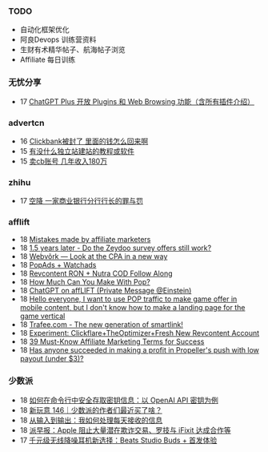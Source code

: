 ### TODO
-  自动化框架优化
-  阿良Devops 训练营资料
-  生财有术精华帖子、航海帖子浏览
-  Affiliate 每日训练

### 无忧分享
<!-- ruyo:START -->
-  17 [ChatGPT Plus 开放 Plugins 和 Web Browsing 功能（含所有插件介绍）](https://51.ruyo.net/18385.html)<!-- ruyo:END -->

### advertcn
<!-- advertcn:START -->
-  16 [Clickbank被封了  里面的钱怎么回来啊](https://www.advertcn.com/forum.php?mod=viewthread&tid=110388)
-  15 [有没什么独立站建站的教程或软件](https://www.advertcn.com/forum.php?mod=viewthread&tid=110381)
-  15 [卖cb账号 几年收入180万](https://www.advertcn.com/forum.php?mod=viewthread&tid=110375)<!-- advertcn:END -->

### zhihu
<!-- zhihu:START -->
-  17 [空降 一家商业银行分行行长的罪与罚](http://zhuanlan.zhihu.com/p/629656591?utm_campaign=rss&utm_medium=rss&utm_source=rss&utm_content=title)<!-- zhihu:END -->

### afflift
<!-- afflift:START -->
-  18 [Mistakes made by affiliate marketers](https://afflift.com/f/threads/mistakes-made-by-affiliate-marketers.5424/)
-  18 [1.5 years later - Do the Zeydoo survey offers still work?](https://afflift.com/f/threads/1-5-years-later-do-the-zeydoo-survey-offers-still-work.10961/)
-  18 [Webvõrk — Look at the CPA in a new way](https://afflift.com/f/threads/webv%C3%B5rk-%E2%80%94-look-at-the-cpa-in-a-new-way.2820/)
-  18 [PopAds + Watchads](https://afflift.com/f/threads/popads-watchads.10957/)
-  18 [Revcontent RON + Nutra COD Follow Along](https://afflift.com/f/threads/revcontent-ron-nutra-cod-follow-along.10896/)
-  18 [How Much Can You Make With Pop?](https://afflift.com/f/threads/how-much-can-you-make-with-pop.10960/)
-  18 [ChatGPT on affLIFT &lpar;Private Message @Einstein&rpar;](https://afflift.com/f/threads/chatgpt-on-afflift-private-message-einstein.10922/)
-  18 [Hello everyone, I want to use POP traffic to make game offer in mobile content, but I don&#39;t know how to make a landing page for the game vertical](https://afflift.com/f/threads/hello-everyone-i-want-to-use-pop-traffic-to-make-game-offer-in-mobile-content-but-i-dont-know-how-to-make-a-landing-page-for-the-game-vertical.10954/)
-  18 [Trafee.com - The new generation of smartlink!](https://afflift.com/f/threads/trafee-com-the-new-generation-of-smartlink.6265/)
-  18 [Experiment: Clickflare+TheOptimizer+Fresh New Revcontent Account](https://afflift.com/f/threads/experiment-clickflare-theoptimizer-fresh-new-revcontent-account.10545/)
-  18 [39 Must-Know Affiliate Marketing Terms for Success](https://afflift.com/f/threads/39-must-know-affiliate-marketing-terms-for-success.10956/)
-  18 [Has anyone succeeded in making a profit in Propeller&#39;s push with low payout &lpar;under $3&rpar;?](https://afflift.com/f/threads/has-anyone-succeeded-in-making-a-profit-in-propellers-push-with-low-payout-under-3.10952/)<!-- afflift:END -->

### 少数派
<!-- sspai:START -->
-  18 [如何在命令行中安全存取密钥信息：以 OpenAI API 密钥为例](https://sspai.com/prime/story/terminal-credentials-tips)
-  18 [新玩意 146｜少数派的作者们最近买了啥？](https://sspai.com/post/79885)
-  18 [从输入到输出：我如何处理每天接收的信息](https://sspai.com/post/79792)
-  18 [派早报：Apple 阻止大量潜在欺诈交易、罗技与 iFixit 达成合作等](https://sspai.com/post/79879)
-  17 [千元级无线降噪耳机新选择：Beats Studio Buds + 首发体验](https://sspai.com/post/79845)<!-- sspai:END -->

